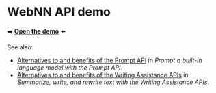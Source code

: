 # WebNN API demo

➡️ **[Open the demo](https://microsoftedge.github.io/Demos/webnn/)** ⬅️

<!-- todo: This demo demonstrates __. -->

See also:
* [Alternatives to and benefits of the Prompt API](https://learn.microsoft.com/microsoft-edge/web-platform/prompt-api#alternatives-to-and-benefits-of-the-prompt-api) in _Prompt a built-in language model with the Prompt API_.
* [Alternatives to and benefits of the Writing Assistance APIs](https://learn.microsoft.com/microsoft-edge/web-platform/writing-assistance-apis#alternatives-to-and-benefits-of-the-writing-assistance-apis) in _Summarize, write, and rewrite text with the Writing Assistance APIs_.
